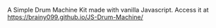 A Simple Drum Machine Kit made with vanilla Javascript.
Access it at https://brainy099.github.io/JS-Drum-Machine/
